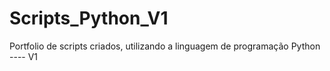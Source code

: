 # Scripts_Python_V1
Portfolio de scripts criados, utilizando a linguagem de programação Python ---- V1
